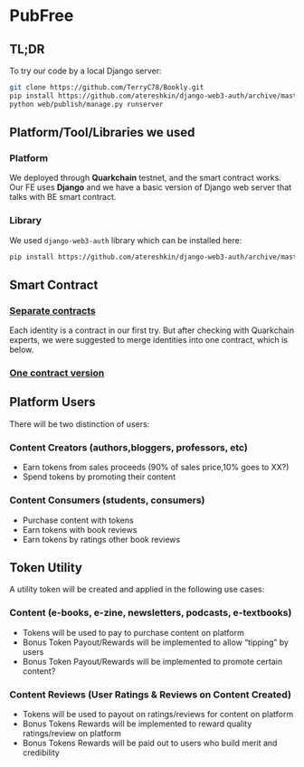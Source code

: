 # PubFree

## TL;DR
To try our code by a local Django server:
```bash
git clone https://github.com/TerryC78/Bookly.git
pip install https://github.com/atereshkin/django-web3-auth/archive/master.zip
python web/publish/manage.py runserver
```
## Platform/Tool/Libraries we used
### Platform
We deployed through __Quarkchain__ testnet, and the smart contract works. Our FE uses __Django__ and we have a basic version of Django web server that talks with BE smart contract.

### Library
We used `django-web3-auth` library which can be installed here:
```bash
pip install https://github.com/atereshkin/django-web3-auth/archive/master.zip
```

## Smart Contract
### [Separate contracts](https://github.com/TerryC78/Bookly/tree/master/contract)
Each identity is a contract in our first try. But after checking with Quarkchain experts, we were suggested to merge identities into one contract, which is below.

### [One contract version](https://github.com/TerryC78/Bookly/blob/master/contract/PubFreeRefactor.sol)

## Platform Users

There will be two distinction of users:

### Content Creators (authors,bloggers, professors, etc)
* Earn tokens from sales proceeds (90% of sales price,10% goes to XX?)
* Spend tokens by promoting their content

### Content Consumers (students, consumers)
* Purchase content with tokens
* Earn tokens with book reviews
* Earn tokens by ratings other book reviews

## Token Utility
A utility token will be created and applied in the following use cases:

### Content (e-books, e-zine, newsletters, podcasts, e-textbooks)
* Tokens will be used to pay to purchase content on platform
* Bonus Token Payout/Rewards will be implemented to allow “tipping” by users
* Bonus Token Payout/Rewards will be implemented to promote certain content?

### Content Reviews (User Ratings & Reviews on Content Created)
* Tokens will be used to payout on ratings/reviews for content on platform
* Bonus Tokens Rewards will be implemented to reward quality ratings/review on platform
* Bonus Tokens Rewards will be paid out to users who build merit and credibility
